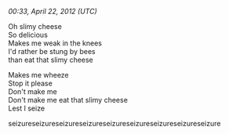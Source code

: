 *00:33, April 22, 2012 (UTC)*

Oh slimy cheese<br>
So delicious<br>
Makes me weak in the knees<br>
I'd rather be stung by bees<br>
than eat that slimy cheese<br>

Makes me wheeze<br>
Stop it please<br>
Don't make me<br>
Don't make me eat that slimy cheese<br>
Lest I seize<br>

seizureseizureseizureseizureseizureseizureseizureseizureseizure<br>

